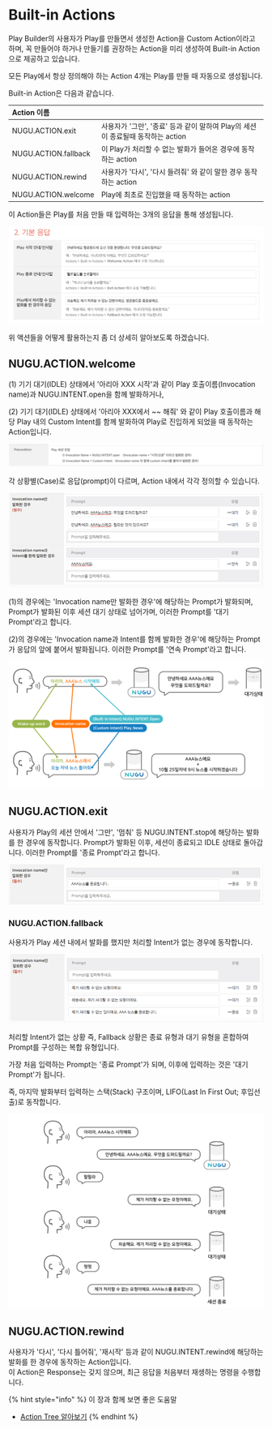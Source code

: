 # Built-in Actions

Play Builder의 사용자가 Play를 만들면서 생성한 Action을 Custom Action이라고 하며, 꼭 만들어야 하거나 만들기를 권장하는 Action을 미리 생성하여 Built-in Action으로 제공하고 있습니다.

모든 Play에서 항상 정의해야 하는 Action 4개는 Play를 만들 때 자동으로 생성됩니다.

Built-in Action은 다음과 같습니다.

| Action 이름 |  |
| :--- | :--- |
| NUGU.ACTION.exit | 사용자가 '그만', '종료' 등과 같이 말하여 Play의 세션이 종료될때 동작하는 action |
| NUGU.ACTION.fallback | 이 Play가 처리할 수 없는 발화가 들어온 경우에 동작하는 action |
| NUGU.ACTION.rewind | 사용자가 '다시', '다시 들려줘' 와 같이 말한 경우 동작하는 action |
| NUGU.ACTION.welcome | Play에 최초로 진입했을 때 동작하는 action |

이 Action들은 Play를 처음 만들 때 입력하는 3개의 응답을 통해 생성됩니다.

![](../../../.gitbook/assets/assets_ch3_3231_c01.png)

위 액션들을 어떻게 활용하는지 좀 더 상세히 알아보도록 하겠습니다.

## NUGU.ACTION.welcome

\(1\) 기기 대기\(IDLE\) 상태에서 '아리아 XXX 시작'과 같이 Play 호출이름\(Invocation name\)과 NUGU.INTENT.open을 함께 발화하거나,

\(2\) 기기 대기\(IDLE\) 상태에서 '아리아 XXX에서 ~~ 해줘' 와 같이 Play 호출이름과 해당 Play 내의 Custom Intent를 함께 발화하여 Play로 진입하게 되었을 때 동작하는 Action입니다.

![](../../../.gitbook/assets/assets_ch3_3231_c02-1%20%282%29%20%282%29%20%282%29%20%283%29%20%284%29.png)

각 상황별\(Case\)로 응답\(prompt\)이 다르며, Action 내에서 각각 정의할 수 있습니다.

![](../../../.gitbook/assets/assets_ch3_3231_c03.png)

\(1\)의 경우에는 'Invocation name만 발화한 경우'에 해당하는 Prompt가 발화되며, Prompt가 발화된 이후 세션 대기 상태로 넘어가며, 이러한 Prompt를 '대기 Prompt'라고 합니다.

\(2\)의 경우에는 'Invocation name과 Intent를 함께 발화한 경우'에 해당하는 Prompt가 응답의 앞에 붙어서 발화됩니다. 이러한 Prompt를 '연속 Prompt'라고 합니다.

![](../../../.gitbook/assets/assets_ch3_3231_01-1%20%282%29%20%282%29%20%282%29%20%283%29%20%284%29%20%282%29.png)

## NUGU.ACTION.exit

사용자가 Play의 세션 안에서 '그만', '멈춰' 등 NUGU.INTENT.stop에 해당하는 발화를 한 경우에 동작합니다. Prompt가 발화된 이후, 세션이 종료되고 IDLE 상태로 돌아갑니다. 이러한 Prompt를 '종료 Prompt'라고 합니다.

![](../../../.gitbook/assets/assets_ch3_3231_c04-1%20%282%29%20%282%29%20%282%29%20%283%29%20%283%29%20%281%29.png)

### NUGU.ACTION.fallback <a id="fallback"></a>

사용자가 Play 세션 내에서 발화를 했지만 처리할 Intent가 없는 경우에 동작합니다.

![](../../../.gitbook/assets/assets_ch3_3231_c05%20%282%29%20%282%29%20%282%29%20%282%29%20%281%29%20%282%29.png)

처리할 Intent가 없는 상황 즉, Fallback 상황은 종료 유형과 대기 유형을 혼합하여 Prompt를 구성하는 복합 유형입니다.

가장 처음 입력하는 Prompt는 '종료 Prompt'가 되며, 이후에 입력하는 것은 '대기 Prompt'가 됩니다.

즉, 마지막 발화부터 입력하는 스택\(Stack\) 구조이며, LIFO\(Last In First Out; 후입선출\)로 동작합니다.

![](../../../.gitbook/assets/assets_ch3_3231_02-1.png)

## NUGU.ACTION.rewind

사용자가 '다시', '다시 틀어줘', '재시작' 등과 같이 NUGU.INTENT.rewind에 해당하는 발화를 한 경우에 동작하는 Action입니다.  
이 Action은 Response는 갖지 않으며, 최근 응답을 처음부터 재생하는 명령을 수행합니다.

{% hint style="info" %}
이 장과 함께 보면 좋은 도움말

* [Action Tree 알아보기](use-branch-actions.md#use-branch-actions)
{% endhint %}

